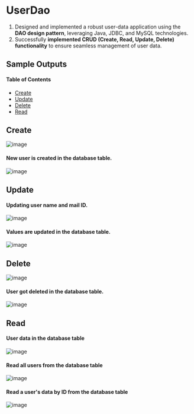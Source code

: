 # UserDao  

1. Designed and implemented a robust user-data application using the **DAO design pattern**, leveraging Java, JDBC, and MySQL technologies.
2. Successfully **implemented CRUD (Create, Read, Update, Delete) functionality** to ensure seamless management of user data.




## Sample Outputs 

#### Table of Contents  
- [Create](#Create) 
- [Update](#Update)
- [Delete](#Delete)
- [Read](#Read) 


## Create 

![image](https://github.com/Jeysiva-apjs/UserDao/assets/126048586/b891d05d-adce-4393-8973-6cec3772cadf)

#### New user is created in the database table.

![image](https://github.com/Jeysiva-apjs/UserDao/assets/126048586/10f25c18-c6b5-4279-a9dd-a5465353ed75)

## Update

#### Updating user name and mail ID.

![image](https://github.com/Jeysiva-apjs/UserDao/assets/126048586/e9a0371e-aaf1-45d5-8df6-c9991ff3a25e)

#### Values are updated in the database table.

![image](https://github.com/Jeysiva-apjs/UserDao/assets/126048586/30b0263b-f124-4818-9772-38ee321d1653)

## Delete 

![image](https://github.com/Jeysiva-apjs/UserDao/assets/126048586/73e6fddb-283b-45a4-b816-c8d9c331e587)

#### User got deleted in the database table.

![image](https://github.com/Jeysiva-apjs/UserDao/assets/126048586/e268ed1d-8c1e-478c-a366-cabd6fc00afe)

## Read

#### User data in the database table

![image](https://github.com/Jeysiva-apjs/UserDao/assets/126048586/b5d62fa7-8b32-4870-bfbc-2dc3eb7bfc49)

#### Read all users from the database table

![image](https://github.com/Jeysiva-apjs/UserDao/assets/126048586/466f9c3c-b5a4-46be-a1ce-9f975a3a197e)

#### Read a user's data by ID from the database table

![image](https://github.com/Jeysiva-apjs/UserDao/assets/126048586/2d955613-2544-497b-9f8b-168c5377df29)














